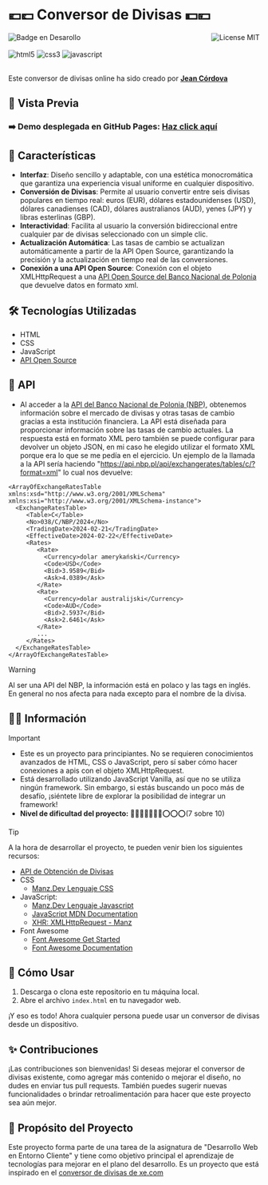 # 💶💷 Conversor de Divisas 💵💴 
![Badge en Desarollo](https://img.shields.io/badge/STATUS-FINALIZADO-violet)
<img align="right" alt="License MIT" src="https://img.shields.io/badge/LICENSE-MIT-green" /> <br/><br/>
<img alt="html5" src="https://img.shields.io/badge/-HTML5-E34F26?style=flat-square&logo=html5&logoColor=white" />
<img alt="css3" src="https://img.shields.io/badge/-CSS3-1572B6?style=flat-square&logo=css3&logoColor=white" />
<img alt="javascript" src="https://img.shields.io/badge/-JavaScript-F7DF1E?style=flat-square&logo=javascript&logoColor=black" />
<br/><br/>

Este conversor de divisas online ha sido creado por **[Jean Córdova](https://www.linkedin.com/in/jean-manuel-c%C3%B3rdova-garc%C3%ADa-665bb0318/)**

## 👀 Vista Previa

### ➡️ **Demo desplegada en GitHub Pages:** **[Haz click aquí](https://github.com/JeanCordova10/conversor_de_divisas/blob/main/conversor_de_divisas/video/Conversor_de_Divisas.gif)**




## 🌱 Características

- **Interfaz**: Diseño sencillo y adaptable, con una estética monocromática que garantiza una experiencia visual uniforme en cualquier dispositivo.
- **Conversión de Divisas**: Permite al usuario convertir entre seis divisas populares en tiempo real: euros (EUR), dólares estadounidenses (USD), dólares canadienses (CAD), dólares australianos (AUD), yenes (JPY) y libras esterlinas (GBP).
- **Interactividad**: Facilita al usuario la conversión bidireccional entre cualquier par de divisas seleccionado con un simple clic.
- **Actualización Automática**: Las tasas de cambio se actualizan automáticamente a partir de la API Open Source, garantizando la precisión y la actualización en tiempo real de las conversiones.
- **Conexión a una API Open Source**: Conexión con el objeto XMLHttpRequest a una [API Open Source del Banco Nacional de Polonia](https://api.nbp.pl/) que devuelve datos en formato xml.
 
## 🛠️ Tecnologías Utilizadas

- HTML
- CSS
- JavaScript
- [API Open Source](https://api.nbp.pl/api/exchangerates/tables/c/?format=xml)

## 🤖 API
- Al acceder a la [API del Banco Nacional de Polonia (NBP)](https://api.nbp.pl/), obtenemos información sobre el mercado de divisas y otras tasas de cambio gracias a esta institución financiera. La API está diseñada para proporcionar información sobre las tasas de cambio actuales. La respuesta está en formato XML pero también se puede configurar para devolver un objeto JSON, en mi caso he elegido utilizar el formato XML porque era lo que se me pedía en el ejercicio. Un ejemplo de la llamada a la API sería haciendo "https://api.nbp.pl/api/exchangerates/tables/c/?format=xml" lo cual nos devuelve:
 ```
<ArrayOfExchangeRatesTable xmlns:xsd="http://www.w3.org/2001/XMLSchema" xmlns:xsi="http://www.w3.org/2001/XMLSchema-instance">
   <ExchangeRatesTable>
      <Table>C</Table>
      <No>038/C/NBP/2024</No>
      <TradingDate>2024-02-21</TradingDate>
      <EffectiveDate>2024-02-22</EffectiveDate>
      <Rates>
         <Rate>
           <Currency>dolar amerykański</Currency>
           <Code>USD</Code>
           <Bid>3.9589</Bid>
           <Ask>4.0389</Ask>
         </Rate>
         <Rate>
           <Currency>dolar australijski</Currency>
           <Code>AUD</Code>
           <Bid>2.5937</Bid>
           <Ask>2.6461</Ask>
         </Rate>
         ...
      </Rates>
   </ExchangeRatesTable>
</ArrayOfExchangeRatesTable>
 ```
> [!WARNING]
> Al ser una API del NBP, la información está en polaco y las tags en inglés. En general no nos afecta para nada excepto para el nombre de la divisa.

## 🔎💡 Información
> [!IMPORTANT]
> - Este es un proyecto para principiantes. No se requieren conocimientos avanzados de HTML, CSS o JavaScript, pero sí saber cómo hacer conexiones a apis con el objeto XMLHttpRequest.
> - Está desarrollado utilizando JavaScript Vanilla, así que no se utiliza ningún framework. Sin embargo, si estás buscando un poco más de desafío, ¡siéntete libre de explorar la posibilidad de integrar un framework!
> - **Nivel de dificultad del proyecto:** 🔴🔴🔴🔴🔴🔴🔴⭕⭕⭕(7 sobre 10)

> [!TIP]
> A la hora de desarrollar el proyecto, te pueden venir bien los siguientes recursos:
> - [API de Obtención de Divisas](https://api.nbp.pl/)
> - CSS
>    - [Manz.Dev Lenguaje CSS](https://lenguajecss.com/css/)
> - JavaScript:
>    - [Manz.Dev Lenguaje Javascript](https://lenguajejs.com/javascript/)
>    - [JavaScript MDN Documentation](https://developer.mozilla.org/en-US/docs/Web/JavaScript)
>    - [XHR: XMLHttpRequest - Manz](https://lenguajejs.com/javascript/peticiones-http/xhr/)
> - Font Awesome
>    - [Font Awesome Get Started](https://fontawesome.com/docs/web/setup/get-started)
>    - [Font Awesome Documentation](https://fontawesome.com/v5/docs/web/reference-icons/)

## 📓 Cómo Usar

1. Descarga o clona este repositorio en tu máquina local.
2. Abre el archivo `index.html` en tu navegador web.

¡Y eso es todo! Ahora cualquier persona puede usar un conversor de divisas desde un dispositivo.

## ✨ Contribuciones

¡Las contribuciones son bienvenidas! Si deseas mejorar el conversor de divisas existente, como agregar más contenido o mejorar el diseño, no dudes en enviar tus pull requests. También puedes sugerir nuevas funcionalidades o brindar retroalimentación para hacer que este proyecto sea aún mejor.

## 🎯 Propósito del Proyecto

Este proyecto forma parte de una tarea de la asignatura de "Desarrollo Web en Entorno Cliente" y tiene como objetivo principal el aprendizaje de tecnologías para mejorar en el plano del desarrollo. Es un proyecto que está inspirado en el [conversor de divisas de xe.com](https://www.xe.com/es/currencyconverter/)

